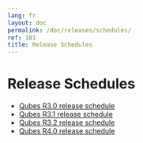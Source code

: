 ```yaml
---
lang: fr
layout: doc
permalink: /doc/releases/schedules/
ref: 101
title: Release Schedules
---
```


Release Schedules
=================

 * [Qubes R3.0 release schedule](/doc/releases/3.0/schedule/)
 * [Qubes R3.1 release schedule](/doc/releases/3.1/schedule/)
 * [Qubes R3.2 release schedule](/doc/releases/3.2/schedule/)
 * [Qubes R4.0 release schedule](/doc/releases/4.0/schedule/)

